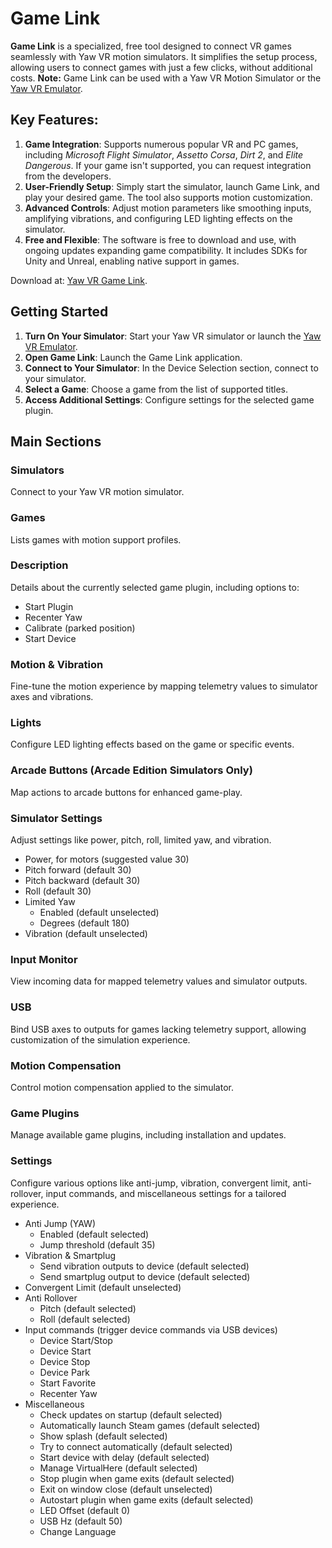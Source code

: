 # Game Link

**Game Link** is a specialized, free tool designed to connect VR games seamlessly with Yaw VR motion simulators. It simplifies the setup process, allowing users to connect games with just a few clicks, without additional costs.
**Note:** Game Link can be used with a Yaw VR Motion Simulator or the [Yaw VR Emulator](./yawvremu.md).

## Key Features:

1. **Game Integration**: Supports numerous popular VR and PC games, including *Microsoft Flight Simulator*, *Assetto Corsa*, *Dirt 2*, and *Elite Dangerous*. If your game isn't supported, you can request integration from the developers.
2. **User-Friendly Setup**: Simply start the simulator, launch Game Link, and play your desired game. The tool also supports motion customization.
3. **Advanced Controls**: Adjust motion parameters like smoothing inputs, amplifying vibrations, and configuring LED lighting effects on the simulator.
4. **Free and Flexible**: The software is free to download and use, with ongoing updates expanding game compatibility. It includes SDKs for Unity and Unreal, enabling native support in games.

Download at: <a href="https://www.yawvr.com/game-link" target="_blank">Yaw VR Game Link</a>.

## Getting Started

1. **Turn On Your Simulator**: Start your Yaw VR simulator or launch the [Yaw VR Emulator](./yawvremu.md).
2. **Open Game Link**: Launch the Game Link application.
3. **Connect to Your Simulator**: In the Device Selection section, connect to your simulator.
4. **Select a Game**: Choose a game from the list of supported titles.
5. **Access Additional Settings**: Configure settings for the selected game plugin.

## Main Sections

### Simulators

Connect to your Yaw VR motion simulator.

### Games

Lists games with motion support profiles.

### Description

Details about the currently selected game plugin, including options to:

- Start Plugin
- Recenter Yaw
- Calibrate (parked position)
- Start Device

### Motion & Vibration

Fine-tune the motion experience by mapping telemetry values to simulator axes and vibrations.

### Lights

Configure LED lighting effects based on the game or specific events.

### Arcade Buttons (Arcade Edition Simulators Only)

Map actions to arcade buttons for enhanced game-play.

### Simulator Settings

Adjust settings like power, pitch, roll, limited yaw, and vibration.

- Power, for motors (suggested value 30)
- Pitch forward  (default 30)
- Pitch backward (default 30)
- Roll (default 30)
- Limited Yaw
    - Enabled (default unselected)
    - Degrees (default 180)
- Vibration (default unselected)

### Input Monitor

View incoming data for mapped telemetry values and simulator outputs.

### USB

Bind USB axes to outputs for games lacking telemetry support, allowing customization of the simulation experience.

### Motion Compensation

Control motion compensation applied to the simulator.

### Game Plugins

Manage available game plugins, including installation and updates.

### Settings

Configure various options like anti-jump, vibration, convergent limit, anti-rollover, input commands, and miscellaneous settings for a tailored experience.

- Anti Jump (YAW)
    - Enabled (default selected)
    - Jump threshold (default 35)
- Vibration & Smartplug
    - Send vibration outputs to device (default selected)
    - Send smartplug output to device (default selected)
- Convergent Limit (default unselected)
- Anti Rollover
    - Pitch (default selected)
    - Roll (default selected)
- Input commands (trigger device commands via USB devices)
    - Device Start/Stop
    - Device Start
    - Device Stop
    - Device Park
    - Start Favorite
    - Recenter Yaw
- Miscellaneous
    - Check updates on startup (default selected)
    - Automatically launch Steam games (default selected)
    - Show splash (default selected)
    - Try to connect automatically (default selected)
    - Start device with delay (default selected)
    - Manage VirtualHere (default selected)
    - Stop plugin when game exits (default selected)
    - Exit on window close (default unselected)
    - Autostart plugin when game exits (default selected)
    - LED Offset (default 0)
    - USB Hz (default 50)
    - Change Language
